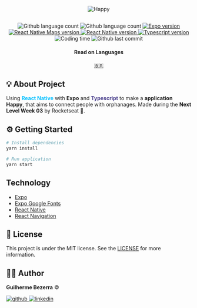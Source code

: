 <p align="center">
    <img alt="Happy" src="https://i1.lensdump.com/i/0TULpF.png" />
</p>

##

<p align="center">
    <img alt="Github language count" src="https://img.shields.io/github/languages/count/gbdsantos/react-native-rocketseat-next-level-week-3-happy">

  <img alt="Github language count" src="https://img.shields.io/github/languages/top/gbdsantos/react-native-rocketseat-next-level-week-3-happy">

  <a href="https://expo.io/">
    <img alt="Expo version" src="https://img.shields.io/github/package-json/dependency-version/gbdsantos/react-native-rocketseat-next-level-week-3-happy/expo">
  </a>

  <a href="https://docs.expo.io/versions/v39.0.0/sdk/map-view/">
    <img alt="React Native Maps version" src="https://img.shields.io/github/package-json/dependency-version/gbdsantos/react-native-rocketseat-next-level-week-3-happy/react-native-maps">
  </a>

  <a href="https://reactnavigation.org/">
    <img alt="React Native version" src="https://img.shields.io/github/package-json/dependency-version/gbdsantos/react-native-rocketseat-next-level-week-3-happy/@react-navigation/native">
  </a>

  <a href="https://www.typescriptlang.org/">
    <img alt="Typescript version" src="https://img.shields.io/github/package-json/dependency-version/gbdsantos/react-native-rocketseat-next-level-week-3-happy/dev/typescript">
  </a>

  <img alt="Coding time" src="https://wakatime.com/badge/github/gbdsantos/react-native-rocketseat-next-level-week-3-happy.svg">

  <img alt="Github last commit" src="https://img.shields.io/github/last-commit/gbdsantos/react-native-rocketseat-next-level-week-3-happy">
</p>

<div align="center">
  <h4 align="center">Read on Languages</h4>
  <a href="https://github.com/gbdsantos/react-native-rocketseat-next-level-week-3-happy/blob/master/README-PT-BR.md">🇧🇷
  </a>
</div>

## :bulb: About Project

Using <span style="color:deepskyblue; font-weight:bold;">React Native</span> with **Expo** and <span style="color:darkslateblue; font-weight:bold;">Typescript</span> to make a **application Happy**, that aims to connect people with orphanages.
Made during the **Next Level Week 03** by Rocketseat :rocket:.

## :gear: Getting Started

```Bash
# Install dependencies
yarn install

# Run application
yarn start
```

## Technology

- [Expo](https://expo.io/)
- [Expo Google Fonts](https://github.com/expo/google-fonts)
- [React Native](https://reactnative.dev/)
- [React Navigation](https://reactjs.org/)

## :memo: License

This project is under the MIT license. See the [LICENSE](https://github.com/gbdsantos/react-native-rocketseat-next-level-week-happy/blob/master/LICENSE) for more information.

## :man_astronaut: Author

**Guilherme Bezerra** ©️

[![github](http://ap.imagensbrasil.org/images/2018/12/10/github-logo-1.png) ](http://www.github.com/gbdsantos)
[![linkedin](http://ap.imagensbrasil.org/images/2018/12/10/linkedin-1.png)](https://www.linkedin.com/in/gbdsantos/)
